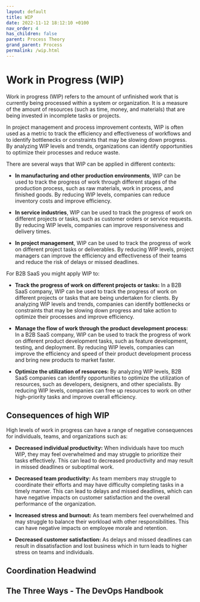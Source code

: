 ```yaml
---
layout: default
title: WIP
date: 2022-11-12 18:12:10 +0100
nav_order: 4
has_children: false
parent: Process Theory
grand_parent: Process
permalink: /wip.html
---
```


# Work in Progress (WIP)

Work in progress (WIP) refers to the amount of unfinished work that is currently being processed within a system or organization. It is a measure of the amount of resources (such as time, money, and materials) that are being invested in incomplete tasks or projects.

In project management and process improvement contexts, WIP is often used as a metric to track the efficiency and effectiveness of workflows and to identify bottlenecks or constraints that may be slowing down progress. By analyzing WIP levels and trends, organizations can identify opportunities to optimize their processes and reduce waste.

There are several ways that WIP can be applied in different contexts:

- **In manufacturing and other production environments**, WIP can be used to track the progress of work through different stages of the production process, such as raw materials, work in process, and finished goods. By reducing WIP levels, companies can reduce inventory costs and improve efficiency.

- **In service industries**, WIP can be used to track the progress of work on different projects or tasks, such as customer orders or service requests. By reducing WIP levels, companies can improve responsiveness and delivery times.

- **In project management**, WIP can be used to track the progress of work on different project tasks or deliverables. By reducing WIP levels, project managers can improve the efficiency and effectiveness of their teams and reduce the risk of delays or missed deadlines.

For B2B SaaS you might apply WIP to:

- **Track the progress of work on different projects or tasks:** In a B2B SaaS company, WIP can be used to track the progress of work on different projects or tasks that are being undertaken for clients. By analyzing WIP levels and trends, companies can identify bottlenecks or constraints that may be slowing down progress and take action to optimize their processes and improve efficiency.

- **Manage the flow of work through the product development process:** In a B2B SaaS company, WIP can be used to track the progress of work on different product development tasks, such as feature development, testing, and deployment. By reducing WIP levels, companies can improve the efficiency and speed of their product development process and bring new products to market faster.

- **Optimize the utilization of resources:** By analyzing WIP levels, B2B SaaS companies can identify opportunities to optimize the utilization of resources, such as developers, designers, and other specialists. By reducing WIP levels, companies can free up resources to work on other high-priority tasks and improve overall efficiency.

## Consequences of high WIP

High levels of work in progress can have a range of negative consequences for individuals, teams, and organizations such as:

- **Decreased individual productivity:** When individuals have too much WIP, they may feel overwhelmed and may struggle to prioritize their tasks effectively. This can lead to decreased productivity and may result in missed deadlines or suboptimal work.

- **Decreased team productivity:** As team members may struggle to coordinate their efforts and may have difficulty completing tasks in a timely manner. This can lead to delays and missed deadlines, which can have negative impacts on customer satisfaction and the overall performance of the organization.

- **Increased stress and burnout:** As team members feel overwhelmed and may struggle to balance their workload with other responsibilities. This can have negative impacts on employee morale and retention.

- **Decreased customer satisfaction:** As delays and missed deadlines can result in dissatisfaction and lost business which in turn leads to higher stress on teams and individuals.

## Coordination Headwind

## The Three Ways - The DevOps Handbook
